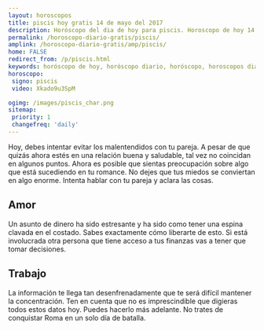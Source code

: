 ```yaml
---
layout: horoscopos
title: piscis hoy gratis 14 de mayo del 2017 
description: Horóscopo del dia de hoy para piscis. Horoscopo de hoy 14 de mayo del 2017. Las predicciones de amor, trabajo, vida personal gratis.
permalink: /horoscopo-diario-gratis/piscis/
amplink: /horoscopo-diario-gratis/amp/piscis/
home: FALSE
redirect_from: /p/piscis.html
keywords: horóscopo de hoy, horóscopo diario, horóscopo, horoscopos diarios gratis del dia de hoy, horóscopo diario gratis,horóscopo 2017, horóscopo esperanza gracia, horoscopo piscis hoy, horoscop, horóscopos gratis, horoscopo piscis, horoscopo piscis 2017, Tarot, Astrologia, Zodíaco, piscis, horoscopo gratis
horoscopo:
 signo: piscis
 video: Xkado9u3SpM

ogimg: /images/piscis_char.png
sitemap:
 priority: 1
 changefreq: 'daily'
---
```



Hoy, debes intentar evitar los malentendidos con tu pareja. A pesar de que quizás ahora estés en una relación buena y saludable, tal vez no coincidan en algunos puntos. Ahora es posible que sientas preocupación sobre algo que está sucediendo en tu romance. No dejes que tus miedos se conviertan en algo enorme. Intenta hablar con tu pareja y aclara las cosas.

## Amor

Un asunto de dinero ha sido estresante y ha sido como tener una espina clavada en el costado. Sabes exactamente cómo liberarte de esto. Si está involucrada otra persona que tiene acceso a tus finanzas vas a tener que tomar decisiones.

## Trabajo

La información te llega tan desenfrenadamente que te será difícil mantener la concentración. Ten en cuenta que no es imprescindible que digieras todos estos datos hoy. Puedes hacerlo más adelante. No trates de conquistar Roma en un solo día de batalla.